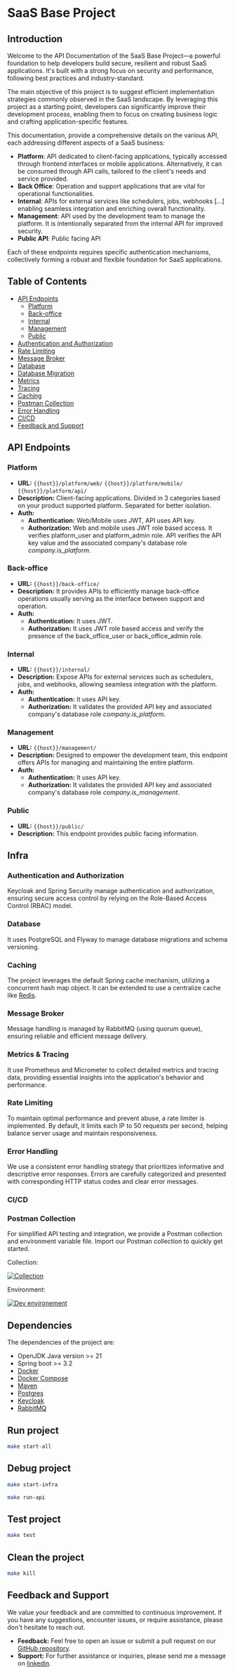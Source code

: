 # SaaS Base Project

## Introduction

Welcome to the API Documentation of the SaaS Base Project—a powerful foundation to help developers
build secure, resilient and robust SaaS applications. It's built with a strong focus on security
and performance, following best practices and industry-standard.

The main objective of this project is to suggest efficient implementation strategies commonly
observed in the SaaS landscape. By leveraging this project as a starting point, developers can
significantly improve their development process, enabling them to focus on creating business
logic and crafting application-specific features.

This documentation, provide a comprehensive details on the various API, each
addressing different aspects of a SaaS business:

- **Platform**: API dedicated to client-facing applications, typically accessed through frontend
  interfaces or mobile applications. Alternatively, it can be consumed through API calls, tailored
  to the client's needs and service provided.
- **Back Office**: Operation and support applications that are vital for operational
  functionalities.
- **Internal**: APIs for external services like schedulers, jobs, webhooks [...] enabling seamless
  integration and enriching overall functionality.
- **Management**: API used by the development team to manage the platform. It is intentionally
  separated from the internal API for improved security.
- **Public API**: Public facing API

Each of these endpoints requires specific authentication mechanisms, collectively forming a robust
and flexible foundation for SaaS applications.

## Table of Contents

- [API Endpoints](#api-endpoints)
    - [Platform](#platform)
    - [Back-office](#back-office)
    - [Internal](#internal)
    - [Management](#management)
    - [Public](#public)
- [Authentication and Authorization](#authentication-and-authorization)
- [Rate Limiting](#rate-limiting)
- [Message Broker](#message-broker)
- [Database](#database)
- [Database Migration](#database-migration)
- [Metrics](#metrics)
- [Tracing](#tracing)
- [Caching](#caching)
- [Postman Collection](#postman-collection)
- [Error Handling](#error-handling)
- [CI/CD](#ci/cd)
- [Feedback and Support](#feedback-and-support)

## API Endpoints

### Platform

- **URL:** `{{host}}/platform/web/` `{{host}}/platform/mobile/` `{{host}}/platform/api/`
- **Description:** Client-facing applications. Divided in 3 categories based on your product
  supported
  platform. Separated for better isolation.
- **Auth:**
    - **Authentication:** Web/Mobile uses JWT, API uses API key.
    - **Authorization:** Web and mobile uses JWT role based access. It verifies platform_user
      and platform_admin role. API verifies the API key value and the associated
      company's database role _company.is_platform_.

### Back-office

- **URL:** `{{host}}/back-office/`
- **Description:** It provides APIs to efficiently manage back-office operations usually serving as
  the interface between support and operation.
- **Auth:**
    - **Authentication:** It uses JWT.
    - **Authorization:** It uses JWT role based access and verify the presence of the
      back_office_user or back_office_admin role.

### Internal

- **URL:** `{{host}}/internal/`
- **Description:** Expose APIs for external services such as schedulers, jobs, and webhooks,
  allowing seamless integration with the platform.
- **Auth:**
    - **Authentication:** It uses API key.
    - **Authorization:** It validates the provided API key and associated company's database role
      _company.is_platform_.

### Management

- **URL:** `{{host}}/management/`
- **Description:** Designed to empower the development team, this endpoint offers APIs for managing
  and maintaining the entire platform.
- **Auth:**
    - **Authentication:** It uses API key.
    - **Authorization:** It validates the provided API key and associated company's database role
      _company.is_management_.

### Public

- **URL:** `{{host}}/public/`
- **Description:** This endpoint provides public facing information.

## Infra

### Authentication and Authorization

Keycloak and Spring Security manage authentication and authorization, ensuring secure access control
by relying on the Role-Based Access Control (RBAC) model.

### Database

It uses PostgreSQL and Flyway to manage database migrations and schema versioning.

### Caching

The project leverages the default Spring cache mechanism, utilizing a concurrent hash map object. It
can be extended to use a centralize cache like [Redis](https://redis.io/).

### Message Broker

Message handling is managed by RabbitMQ (using quorum queue), ensuring reliable and efficient
message delivery.

### Metrics & Tracing

It use Prometheus and Micrometer to collect detailed metrics and tracing data, providing essential
insights into the application's behavior and performance.

### Rate Limiting

To maintain optimal performance and prevent abuse, a rate limiter is implemented. By default, it
limits each IP to 50 requests per second, helping balance server usage and maintain responsiveness.

### Error Handling

We use a consistent error handling strategy that prioritizes informative and descriptive error
responses. Errors are carefully categorized and presented with corresponding HTTP status codes
and clear error messages.

### CI/CD

### Postman Collection

For simplified API testing and integration, we provide a Postman collection and environment variable
file. Import our Postman collection to quickly get started.

Collection:

[![Collection](https://run.pstmn.io/button.svg)](https://github.com/Jojoooo1/spring-boot-api/tree/develop/postman/API.postman_collection.json)

Environment:

[![Dev environement](https://run.pstmn.io/button.svg)](https://github.com/Jojoooo1/spring-boot-api/tree/develop/postman/dev.postman_environment.json)

## Dependencies

The dependencies of the project are:

* OpenJDK Java version >= 21
* Spring boot >= 3.2
* [Docker](https://www.docker.com)
* [Docker Compose](https://docs.docker.com/compose/)
* [Maven](https://maven.apache.org/)
* [Postgres](https://www.postgresql.org)
* [Keycloak](https://www.keycloak.org/)
* [RabbitMQ](https://www.rabbitmq.com/)

## Run project

```bash
make start-all
```

## Debug project

```bash
make start-infra
```

```bash
make run-api
```

## Test project

```bash
make test
```

## Clean the project

```bash
make kill
```

## Feedback and Support

We value your feedback and are committed to continuous improvement. If you have any suggestions,
encounter issues, or require assistance, please don't hesitate to reach out.

- **Feedback:** Feel free to open an issue or submit a pull request on
  our [GitHub repository](https://github.com/Jojoooo1/spring-boot-api/issues/new).
- **Support:** For further assistance or inquiries, please send me a message on
  [linkedin](https://www.linkedin.com/in/jonathan-chevalier-fr/).
